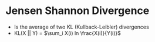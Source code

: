 # Jensen Shannon Divergence
* Is the average of two KL (Kullback-Leibler) divergences
* KL(X || Y) = $\sum_i X(i) ln \frac{X(i)}{Y(i)}$
